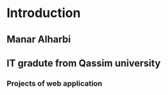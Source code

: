 # Introduction
## Manar Alharbi 
## IT gradute from Qassim university 
### Projects of web application 
